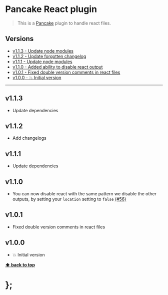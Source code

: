 Pancake React plugin
=================

> This is a [Pancake](https://github.com/govau/pancake) plugin to handle react files.


## Versions

* [v1.1.3 - Update node modules](v113)
* [v1.1.2 - Update forgotten changelog](v112)
* [v1.1.1 - Update node modules](v111)
* [v1.1.0 - Added ability to disable react output](v110)
* [v1.0.1 - Fixed double version comments in react files](v101)
* [v1.0.0 - 💥 Initial version](v100)


----------------------------------------------------------------------------------------------------------------------------------------------------------------

## v1.1.3

- Update dependencies


## v1.1.2

- Add changelogs


## v1.1.1

- Update dependencies


## v1.1.0

- You can now disable react with the same pattern we disable the other outputs, by setting your `location` setting to `false`
  [(#56)](https://github.com/govau/pancake/issues/56)


## v1.0.1

- Fixed double version comments in react files


## v1.0.0

- 💥 Initial version


**[⬆ back to top](#contents)**


# };
